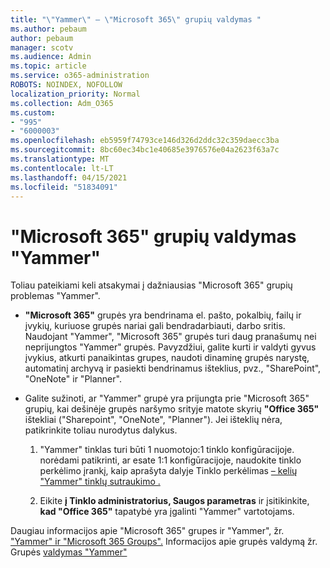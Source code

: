 ```yaml
---
title: "\"Yammer\" – \"Microsoft 365\" grupių valdymas "
ms.author: pebaum
author: pebaum
manager: scotv
ms.audience: Admin
ms.topic: article
ms.service: o365-administration
ROBOTS: NOINDEX, NOFOLLOW
localization_priority: Normal
ms.collection: Adm_O365
ms.custom:
- "995"
- "6000003"
ms.openlocfilehash: eb5959f74793ce146d326d2ddc32c359daecc3ba
ms.sourcegitcommit: 8bc60ec34bc1e40685e3976576e04a2623f63a7c
ms.translationtype: MT
ms.contentlocale: lt-LT
ms.lasthandoff: 04/15/2021
ms.locfileid: "51834091"
---
```

# <a name="manage-microsoft-365-groups-in-yammer"></a>"Microsoft 365" grupių valdymas "Yammer"

Toliau pateikiami keli atsakymai į dažniausias "Microsoft 365" grupių problemas "Yammer".

* **"Microsoft 365"** grupės yra bendrinama el. pašto, pokalbių, failų ir įvykių, kuriuose grupės nariai gali bendradarbiauti, darbo sritis. Naudojant "Yammer", "Microsoft 365" grupės turi daug pranašumų nei neprijungtos "Yammer" grupės. Pavyzdžiui, galite kurti ir valdyti gyvus įvykius, atkurti panaikintas grupes, naudoti dinaminę grupės narystę, automatinį archyvą ir pasiekti bendrinamus išteklius, pvz., "SharePoint", "OneNote" ir "Planner".

* Galite sužinoti, ar "Yammer" grupė yra prijungta prie "Microsoft 365" grupių, kai dešinėje grupės naršymo srityje matote skyrių **"Office 365"** ištekliai ("Sharepoint", "OneNote", "Planner"). Jei išteklių nėra, patikrinkite toliau nurodytus dalykus.

  1. "Yammer" tinklas turi būti 1 nuomotojo:1 tinklo konfigūracijoje. norėdami patikrinti, ar esate 1:1 konfigūracijoje, naudokite tinklo perkėlimo įrankį, kaip aprašyta dalyje Tinklo perkėlimas [– kelių "Yammer" tinklų sutraukimo .](https://docs.microsoft.com/yammer/configure-your-yammer-network/consolidate-multiple-yammer-networks) 

  2. Eikite **į Tinklo administratorius, Saugos parametras** ir įsitikinkite, **kad "Office 365"** tapatybė yra įgalinti "Yammer" vartotojams.

Daugiau informacijos apie "Microsoft 365" grupes ir "Yammer", žr. ["Yammer" ir "Microsoft 365 Groups".](https://docs.microsoft.com/yammer/manage-yammer-groups/yammer-and-office-365-groups) Informacijos apie grupės valdymą žr. Grupės [valdymas "Yammer"](https://support.office.com/article/Manage-a-group-in-Yammer-6e05c6d6-5548-4c88-89cd-e6757a514ef2)
